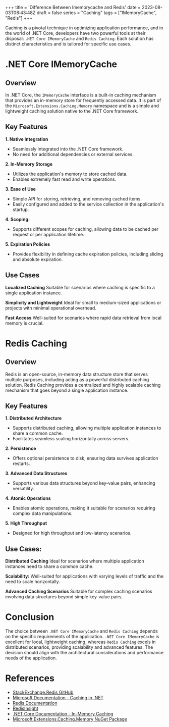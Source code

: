 +++
title = 'Difference Between Imemorycache and Redis'
date = 2023-08-03T08:43:48Z
draft = false
series = "Caching"
tags = ["IMemoryCache", "Redis"]
+++

Caching is a pivotal technique in optimizing application performance, and in the world of .NET Core, developers have two powerful tools at their disposal: `.NET Core IMemoryCache` and `Redis Caching`. Each solution has distinct characteristics and is tailored for specific use cases.

# .NET Core IMemoryCache

## Overview

In .NET Core, the `IMemoryCache` interface is a built-in caching mechanism that provides an in-memory store for frequently accessed data. It is part of the `Microsoft.Extensions.Caching.Memory` namespace and is a simple and lightweight caching solution native to the .NET Core framework.

## Key Features

**1. Native Integration**

- Seamlessly integrated into the .NET Core framework.
- No need for additional dependencies or external services.

**2. In-Memory Storage**

- Utilizes the application's memory to store cached data.
- Enables extremely fast read and write operations.

**3. Ease of Use**

- Simple API for storing, retrieving, and removing cached items.
- Easily configured and added to the service collection in the application's startup.

**4. Scoping:**

- Supports different scopes for caching, allowing data to be cached per request or per application lifetime.

**5. Expiration Policies**

- Provides flexibility in defining cache expiration policies, including sliding and absolute expiration.

## Use Cases

**Localized Caching**
Suitable for scenarios where caching is specific to a single application instance.

**Simplicity and Lightweight**
Ideal for small to medium-sized applications or projects with minimal operational overhead.

**Fast Access**
Well-suited for scenarios where rapid data retrieval from local memory is crucial.

# Redis Caching

## Overview

Redis is an open-source, in-memory data structure store that serves multiple purposes, including acting as a powerful distributed caching solution. Redis Caching provides a centralized and highly scalable caching mechanism that goes beyond a single application instance.

## Key Features

**1. Distributed Architecture**

- Supports distributed caching, allowing multiple application instances to share a common cache.
- Facilitates seamless scaling horizontally across servers.

**2. Persistence**

- Offers optional persistence to disk, ensuring data survives application restarts.

**3. Advanced Data Structures**

- Supports various data structures beyond key-value pairs, enhancing versatility.

**4. Atomic Operations**

- Enables atomic operations, making it suitable for scenarios requiring complex data manipulations.

**5. High Throughput**

- Designed for high throughput and low-latency scenarios.

## Use Cases:

**Distributed Caching**
Ideal for scenarios where multiple application instances need to share a common cache.

**Scalability:**
Well-suited for applications with varying levels of traffic and the need to scale horizontally.

**Advanced Caching Scenarios**
Suitable for complex caching scenarios involving data structures beyond simple key-value pairs.

# Conclusion

The choice between `.NET Core IMemoryCache` and `Redis Caching` depends on the specific requirements of the application. `.NET Core IMemoryCache` is excellent for local, lightweight caching, whereas `Redis Caching` excels in distributed scenarios, providing scalability and advanced features. The decision should align with the architectural considerations and performance needs of the application.

# References

- [StackExchange.Redis GitHub](https://github.com/StackExchange/StackExchange.Redis)
- [Microsoft Documentation - Caching in .NET](https://docs.microsoft.com/en-us/aspnet/core/performance/caching)
- [Redis Documentation](https://redis.io/documentation)
- [RedisInsight](https://redislabs.com/redis-enterprise/redis-insight/)
- [.NET Core Documentation - In-Memory Caching](https://docs.microsoft.com/en-us/aspnet/core/performance/caching/memory)
- [Microsoft.Extensions.Caching.Memory NuGet Package](https://www.nuget.org/packages/Microsoft.Extensions.Caching.Memory/)
